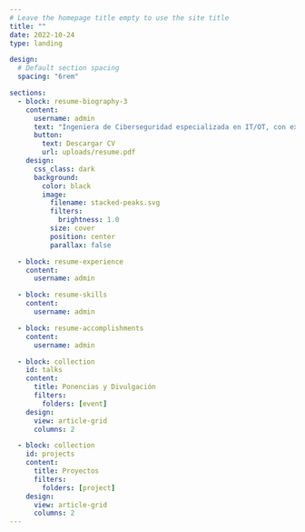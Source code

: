 ```yaml
---
# Leave the homepage title empty to use the site title
title: ""
date: 2022-10-24
type: landing

design:
  # Default section spacing
  spacing: "6rem"

sections:
  - block: resume-biography-3
    content:
      username: admin
      text: "Ingeniera de Ciberseguridad especializada en IT/OT, con experiencia en investigación y gestión de ciberamenazas."
      button:
        text: Descargar CV
        url: uploads/resume.pdf
    design:
      css_class: dark
      background:
        color: black
        image:
          filename: stacked-peaks.svg
          filters:
            brightness: 1.0
          size: cover
          position: center
          parallax: false

  - block: resume-experience
    content:
      username: admin

  - block: resume-skills
    content:
      username: admin

  - block: resume-accomplishments
    content:
      username: admin

  - block: collection
    id: talks
    content:
      title: Ponencias y Divulgación
      filters:
        folders: [event]
    design:
      view: article-grid
      columns: 2

  - block: collection
    id: projects
    content:
      title: Proyectos
      filters:
        folders: [project]
    design:
      view: article-grid
      columns: 2
---
```


